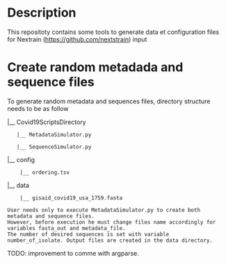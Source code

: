 # Description
This repositoty contains some tools to generate data et configuration files for Nextrain (https://github.com/nextstrain) input 
# Create random metadada and sequence files
To generate random metadata and sequences files, directory structure needs to be as follow

|__ Covid19ScriptsDirectory

       |__ MetadataSimulator.py
			 
       |__ SequenceSimulator.py
			 
|__ config

  		|__ ordering.tsv
					 
|__ data
				
		|__ gisaid_covid19_usa_1759.fasta
						
	User needs only to execute MetadataSimulator.py to create both metadata and sequence files. 
	However, before execution he must change files name accordingly for variables fasta_out and metadata_file. 
	The number of desired sequences is set with variable number_of_isolate. Output files are created in the data directory.
  
  TODO: improvement to comme with argparse.
